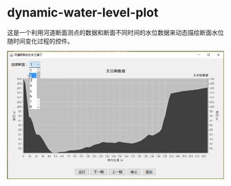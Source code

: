 # dynamic-water-level-plot
这是一个利用河道断面测点的数据和断面不同时间的水位数据来动态描绘断面水位随时间变化过程的控件。

![demo](images/demo.gif)
